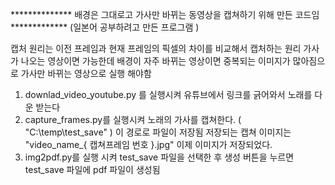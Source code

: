************** 배경은 그대로고 가사만 바뀌는 동영상을 캡쳐하기 위해 만든 코드임 *************
(일본어 공부하려고 만든 프로그램 )


캡처 원리는 이전 프레임과 현재 프레임의 픽셀의 차이를 비교해서 캡처하는 원리 
가사가 나오는 영상이면 가능한데 배경이 자주 바뀌는 영상이면 중복되는 이미지가 많아짐으로 가사만 바뀌는 영상으로 실행 해야함 



1. downlad_video_youtube.py 를 실행시켜 유튜브에서 링크를 긁어와서 노래를 다운 받는다
2. capture_frames.py를 실행시켜 노래의 가사를 캡쳐한다.
 ( "C:\temp\test_save" ) 이 경로로 파일이 저장됨 저장되는 캡쳐 이미지는 "video_name_{ 캡쳐프레임 번호 }.jpg"
	이제 이미지가 저장되었다.
3. img2pdf.py를 실행 시켜 test_save 파일을 선택한 후 생성 버튼을 누르면 test_save 파일에 pdf  파일이 생성됨
